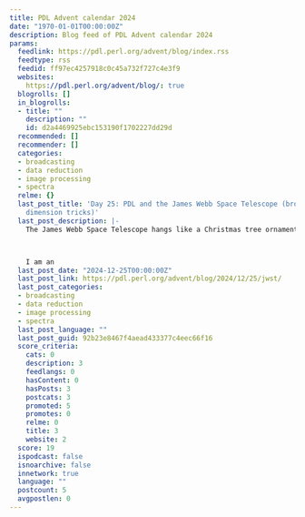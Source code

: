 ```yaml
---
title: PDL Advent calendar 2024
date: "1970-01-01T00:00:00Z"
description: Blog feed of PDL Advent calendar 2024
params:
  feedlink: https://pdl.perl.org/advent/blog/index.rss
  feedtype: rss
  feedid: ff97ec4257918c0c45a732f727c4e3f9
  websites:
    https://pdl.perl.org/advent/blog/: true
  blogrolls: []
  in_blogrolls:
  - title: ""
    description: ""
    id: d2a4469925ebc153190f1702227dd29d
  recommended: []
  recommender: []
  categories:
  - broadcasting
  - data reduction
  - image processing
  - spectra
  relme: {}
  last_post_title: 'Day 25: PDL and the James Webb Space Telescope (broadcasting and
    dimension tricks)'
  last_post_description: |-
    The James Webb Space Telescope hangs like a Christmas tree ornament over Africa as it prepares to deploy its mirror and travel to its distant orbit. Image credit: NASA/ESA 25/Dec/2021.



    I am an
  last_post_date: "2024-12-25T00:00:00Z"
  last_post_link: https://pdl.perl.org/advent/blog/2024/12/25/jwst/
  last_post_categories:
  - broadcasting
  - data reduction
  - image processing
  - spectra
  last_post_language: ""
  last_post_guid: 92b23e8467f4aead433377c4eec66f16
  score_criteria:
    cats: 0
    description: 3
    feedlangs: 0
    hasContent: 0
    hasPosts: 3
    postcats: 3
    promoted: 5
    promotes: 0
    relme: 0
    title: 3
    website: 2
  score: 19
  ispodcast: false
  isnoarchive: false
  innetwork: true
  language: ""
  postcount: 5
  avgpostlen: 0
---
```

